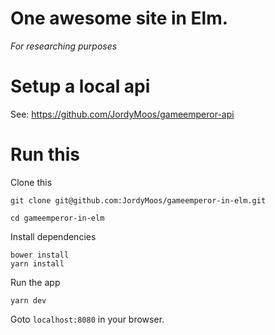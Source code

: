 # One awesome site in Elm.
*For researching purposes*

# Setup a local api

See: https://github.com/JordyMoos/gameemperor-api

# Run this

Clone this
```
git clone git@github.com:JordyMoos/gameemperor-in-elm.git
```
```
cd gameemperor-in-elm
```

Install dependencies
```
bower install
yarn install
```

Run the app
```
yarn dev
```

Goto `localhost:8080` in your browser.
